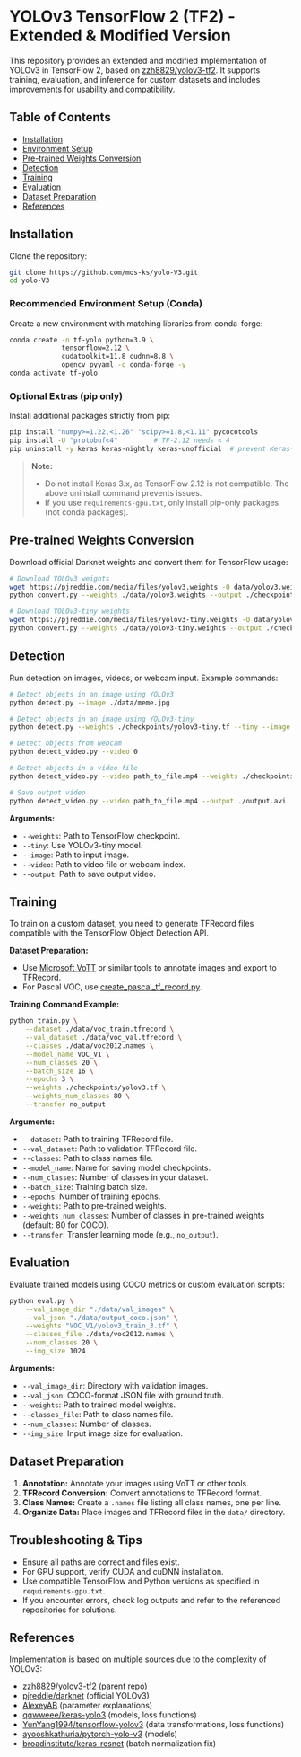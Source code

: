 
# YOLOv3 TensorFlow 2 (TF2) - Extended & Modified Version

This repository provides an extended and modified implementation of YOLOv3 in TensorFlow 2, based on [zzh8829/yolov3-tf2](https://github.com/zzh8829/yolov3-tf2). It supports training, evaluation, and inference for custom datasets and includes improvements for usability and compatibility.

## Table of Contents
- [Installation](#installation)
- [Environment Setup](#environment-setup)
- [Pre-trained Weights Conversion](#pre-trained-weights-conversion)
- [Detection](#detection)
- [Training](#training)
- [Evaluation](#evaluation)
- [Dataset Preparation](#dataset-preparation)
- [References](#references)

## Installation

Clone the repository:

```bash
git clone https://github.com/mos-ks/yolo-V3.git
cd yolo-V3
```

### Recommended Environment Setup (Conda)

Create a new environment with matching libraries from conda-forge:

```bash
conda create -n tf-yolo python=3.9 \
             tensorflow=2.12 \
             cudatoolkit=11.8 cudnn=8.8 \
             opencv pyyaml -c conda-forge -y
conda activate tf-yolo
```

### Optional Extras (pip only)

Install additional packages strictly from pip:

```bash
pip install "numpy>=1.22,<1.26" "scipy>=1.8,<1.11" pycocotools
pip install -U "protobuf<4"         # TF-2.12 needs < 4
pip uninstall -y keras keras-nightly keras-unofficial  # prevent Keras-3
```

> **Note:**
> - Do not install Keras 3.x, as TensorFlow 2.12 is not compatible. The above uninstall command prevents issues.
> - If you use `requirements-gpu.txt`, only install pip-only packages (not conda packages).

## Pre-trained Weights Conversion

Download official Darknet weights and convert them for TensorFlow usage:

```bash
# Download YOLOv3 weights
wget https://pjreddie.com/media/files/yolov3.weights -O data/yolov3.weights
python convert.py --weights ./data/yolov3.weights --output ./checkpoints/yolov3.tf

# Download YOLOv3-tiny weights
wget https://pjreddie.com/media/files/yolov3-tiny.weights -O data/yolov3-tiny.weights
python convert.py --weights ./data/yolov3-tiny.weights --output ./checkpoints/yolov3-tiny.tf --tiny
```

## Detection

Run detection on images, videos, or webcam input. Example commands:

```bash
# Detect objects in an image using YOLOv3
python detect.py --image ./data/meme.jpg

# Detect objects in an image using YOLOv3-tiny
python detect.py --weights ./checkpoints/yolov3-tiny.tf --tiny --image ./data/street.jpg

# Detect objects from webcam
python detect_video.py --video 0

# Detect objects in a video file
python detect_video.py --video path_to_file.mp4 --weights ./checkpoints/yolov3-tiny.tf --tiny

# Save output video
python detect_video.py --video path_to_file.mp4 --output ./output.avi
```

**Arguments:**
- `--weights`: Path to TensorFlow checkpoint.
- `--tiny`: Use YOLOv3-tiny model.
- `--image`: Path to input image.
- `--video`: Path to video file or webcam index.
- `--output`: Path to save output video.

## Training

To train on a custom dataset, you need to generate TFRecord files compatible with the TensorFlow Object Detection API.

**Dataset Preparation:**
- Use [Microsoft VoTT](https://github.com/Microsoft/VoTT) or similar tools to annotate images and export to TFRecord.
- For Pascal VOC, use [create_pascal_tf_record.py](https://github.com/tensorflow/models/blob/master/research/object_detection/dataset_tools/create_pascal_tf_record.py).

**Training Command Example:**
```bash
python train.py \
    --dataset ./data/voc_train.tfrecord \
    --val_dataset ./data/voc_val.tfrecord \
    --classes ./data/voc2012.names \
    --model_name VOC_V1 \
    --num_classes 20 \
    --batch_size 16 \
    --epochs 3 \
    --weights ./checkpoints/yolov3.tf \
    --weights_num_classes 80 \
    --transfer no_output
```

**Arguments:**
- `--dataset`: Path to training TFRecord file.
- `--val_dataset`: Path to validation TFRecord file.
- `--classes`: Path to class names file.
- `--model_name`: Name for saving model checkpoints.
- `--num_classes`: Number of classes in your dataset.
- `--batch_size`: Training batch size.
- `--epochs`: Number of training epochs.
- `--weights`: Path to pre-trained weights.
- `--weights_num_classes`: Number of classes in pre-trained weights (default: 80 for COCO).
- `--transfer`: Transfer learning mode (e.g., `no_output`).

## Evaluation

Evaluate trained models using COCO metrics or custom evaluation scripts:

```bash
python eval.py \
    --val_image_dir "./data/val_images" \
    --val_json "./data/output_coco.json" \
    --weights "VOC_V1/yolov3_train_3.tf" \
    --classes_file ./data/voc2012.names \
    --num_classes 20 \
    --img_size 1024
```

**Arguments:**
- `--val_image_dir`: Directory with validation images.
- `--val_json`: COCO-format JSON file with ground truth.
- `--weights`: Path to trained model weights.
- `--classes_file`: Path to class names file.
- `--num_classes`: Number of classes.
- `--img_size`: Input image size for evaluation.

## Dataset Preparation

1. **Annotation:** Annotate your images using VoTT or other tools.
2. **TFRecord Conversion:** Convert annotations to TFRecord format.
3. **Class Names:** Create a `.names` file listing all class names, one per line.
4. **Organize Data:** Place images and TFRecord files in the `data/` directory.

## Troubleshooting & Tips
- Ensure all paths are correct and files exist.
- For GPU support, verify CUDA and cuDNN installation.
- Use compatible TensorFlow and Python versions as specified in `requirements-gpu.txt`.
- If you encounter errors, check log outputs and refer to the referenced repositories for solutions.

## References

Implementation is based on multiple sources due to the complexity of YOLOv3:
- [zzh8829/yolov3-tf2](https://github.com/zzh8829/yolov3-tf2) (parent repo)
- [pjreddie/darknet](https://github.com/pjreddie/darknet) (official YOLOv3)
- [AlexeyAB](https://github.com/AlexeyAB) (parameter explanations)
- [qqwweee/keras-yolo3](https://github.com/qqwweee/keras-yolo3) (models, loss functions)
- [YunYang1994/tensorflow-yolov3](https://github.com/YunYang1994/tensorflow-yolov3) (data transformations, loss functions)
- [ayooshkathuria/pytorch-yolo-v3](https://github.com/ayooshkathuria/pytorch-yolo-v3) (models)
- [broadinstitute/keras-resnet](https://github.com/broadinstitute/keras-resnet) (batch normalization fix)
